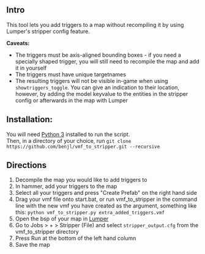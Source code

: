 ## Intro
This tool lets you add triggers to a map without recompiling it by using Lumper's stripper config feature.

**Caveats:** 
- The triggers must be axis-aligned bounding boxes - if you need a specially shaped trigger, you will still need to recompile the map and add it in yourself  
- The triggers must have unique targetnames  
- The resulting triggers will not be visible in-game when using `showtriggers_toggle`. You can give an indication to their location, however, by adding the model keyvalue to the entities in the stripper config or afterwards in the map with Lumper

## Installation:
You will need [Python 3](https://www.python.org/downloads/) installed to run the script.  
Then, in a directory of your choice, run `git clone https://github.com/benjl/vmf_to_stripper.git --recursive`

## Directions
1. Decompile the map you would like to add triggers to  
2. In hammer, add your triggers to the map  
3. Select all your triggers and press "Create Prefab" on the right hand side  
4. Drag your vmf file onto start.bat, or run vmf_to_stripper in the command line with the new vmf you have created as the argument, something like this: `python vmf_to_stripper.py extra_added_triggers.vmf`  
5. Open the bsp of your map in [Lumper](https://github.com/momentum-mod/lumper)
6. Go to Jobs > + > Stripper (File) and select `stripper_output.cfg` from the vmf_to_stripper directory
7. Press Run at the bottom of the left hand column
8. Save the map
